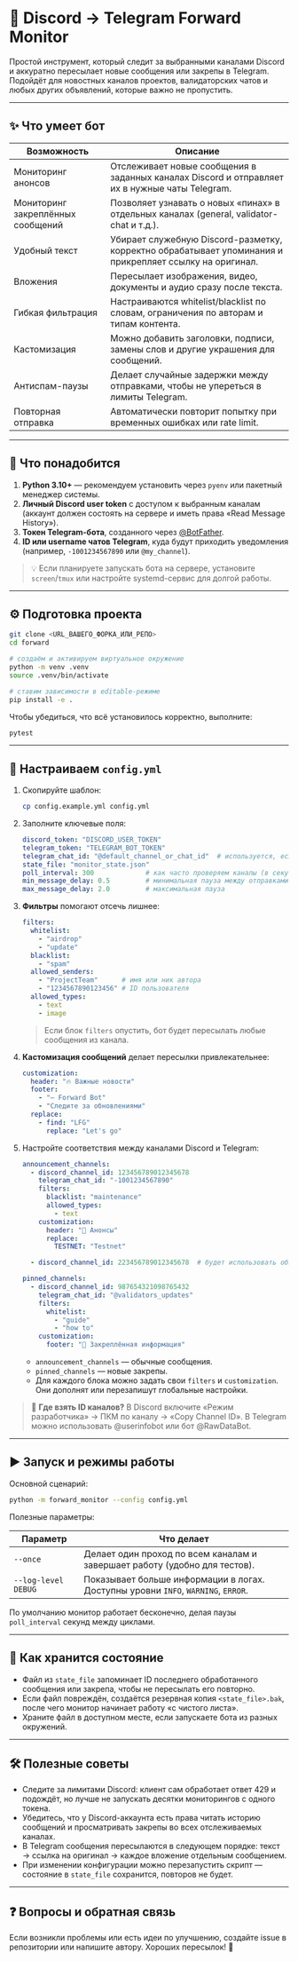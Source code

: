 # 📡 Discord → Telegram Forward Monitor

Простой инструмент, который следит за выбранными каналами Discord и аккуратно пересылает новые сообщения или закрепы в Telegram. Подойдёт для новостных каналов проектов, валидаторских чатов и любых других объявлений, которые важно не пропустить.

---

## ✨ Что умеет бот

| Возможность | Описание |
| --- | --- |
| Мониторинг анонсов | Отслеживает новые сообщения в заданных каналах Discord и отправляет их в нужные чаты Telegram. |
| Мониторинг закреплённых сообщений | Позволяет узнавать о новых «пинах» в отдельных каналах (general, validator-chat и т.д.). |
| Удобный текст | Убирает служебную Discord-разметку, корректно обрабатывает упоминания и прикрепляет ссылку на оригинал. |
| Вложения | Пересылает изображения, видео, документы и аудио сразу после текста. |
| Гибкая фильтрация | Настраиваются whitelist/blacklist по словам, ограничения по авторам и типам контента. |
| Кастомизация | Можно добавить заголовки, подписи, замены слов и другие украшения для сообщений. |
| Антиспам-паузы | Делает случайные задержки между отправками, чтобы не упереться в лимиты Telegram. |
| Повторная отправка | Автоматически повторит попытку при временных ошибках или rate limit. |

---

## 🧰 Что понадобится

1. **Python 3.10+** — рекомендуем установить через `pyenv` или пакетный менеджер системы.
2. **Личный Discord user token** с доступом к выбранным каналам (аккаунт должен состоять на сервере и иметь права «Read Message History»).
3. **Токен Telegram-бота**, созданного через [@BotFather](https://t.me/BotFather).
4. **ID или username чатов Telegram**, куда будут приходить уведомления (например, `-1001234567890` или `@my_channel`).

> 💡 Если планируете запускать бота на сервере, установите `screen`/`tmux` или настройте systemd-сервис для долгой работы.

---

## ⚙️ Подготовка проекта

```bash
git clone <URL_ВАШЕГО_ФОРКА_ИЛИ_РЕПО>
cd forward

# создаём и активируем виртуальное окружение
python -m venv .venv
source .venv/bin/activate

# ставим зависимости в editable-режиме
pip install -e .
```

Чтобы убедиться, что всё установилось корректно, выполните:

```bash
pytest
```

---

## 🧾 Настраиваем `config.yml`

1. Скопируйте шаблон:

   ```bash
   cp config.example.yml config.yml
   ```

2. Заполните ключевые поля:

   ```yaml
   discord_token: "DISCORD_USER_TOKEN"
   telegram_token: "TELEGRAM_BOT_TOKEN"
   telegram_chat_id: "@default_channel_or_chat_id"  # используется, если для канала не задан свой чат
   state_file: "monitor_state.json"
   poll_interval: 300             # как часто проверяем каналы (в секундах)
   min_message_delay: 0.5         # минимальная пауза между отправками
   max_message_delay: 2.0         # максимальная пауза
   ```

3. **Фильтры** помогают отсечь лишнее:

   ```yaml
   filters:
     whitelist:
       - "airdrop"
       - "update"
     blacklist:
       - "spam"
     allowed_senders:
       - "ProjectTeam"      # имя или ник автора
       - "1234567890123456" # ID пользователя
     allowed_types:
       - text
       - image
   ```

   > Если блок `filters` опустить, бот будет пересылать любые сообщения из канала.

4. **Кастомизация сообщений** делает пересылки привлекательнее:

   ```yaml
   customization:
     header: "🔥 Важные новости"
     footer:
       - "— Forward Bot"
       - "Следите за обновлениями"
     replace:
       - find: "LFG"
         replace: "Let's go"
   ```

5. Настройте соответствия между каналами Discord и Telegram:

   ```yaml
   announcement_channels:
     - discord_channel_id: 123456789012345678
       telegram_chat_id: "-1001234567890"
       filters:
         blacklist: "maintenance"
         allowed_types:
           - text
       customization:
         header: "📢 Анонсы"
         replace:
           TESTNET: "Testnet"

     - discord_channel_id: 223456789012345678  # будет использовать общий telegram_chat_id

   pinned_channels:
     - discord_channel_id: 987654321098765432
       telegram_chat_id: "@validators_updates"
       filters:
         whitelist:
           - "guide"
           - "how to"
       customization:
         footer: "📌 Закреплённая информация"
   ```

   - `announcement_channels` — обычные сообщения.
   - `pinned_channels` — новые закрепы.
   - Для каждого блока можно задать свои `filters` и `customization`. Они дополнят или перезапишут глобальные настройки.

> 📎 **Где взять ID каналов?** В Discord включите «Режим разработчика» → ПКМ по каналу → «Copy Channel ID». В Telegram можно использовать @userinfobot или бот @RawDataBot.

---

## ▶️ Запуск и режимы работы

Основной сценарий:

```bash
python -m forward_monitor --config config.yml
```

Полезные параметры:

| Параметр | Что делает |
| --- | --- |
| `--once` | Делает один проход по всем каналам и завершает работу (удобно для тестов). |
| `--log-level DEBUG` | Показывает больше информации в логах. Доступны уровни `INFO`, `WARNING`, `ERROR`. |

По умолчанию монитор работает бесконечно, делая паузы `poll_interval` секунд между циклами.

---

## 💾 Как хранится состояние

- Файл из `state_file` запоминает ID последнего обработанного сообщения или закрепа, чтобы не пересылать его повторно.
- Если файл повреждён, создаётся резервная копия `<state_file>.bak`, после чего монитор начинает работу «с чистого листа».
- Храните файл в доступном месте, если запускаете бота из разных окружений.

---

## 🛠 Полезные советы

- Следите за лимитами Discord: клиент сам обработает ответ 429 и подождёт, но лучше не запускать десятки мониторингов с одного токена.
- Убедитесь, что у Discord-аккаунта есть права читать историю сообщений и просматривать закрепы во всех отслеживаемых каналах.
- В Telegram сообщения пересылаются в следующем порядке: текст → ссылка на оригинал → каждое вложение отдельным сообщением.
- При изменении конфигурации можно перезапустить скрипт — состояние в `state_file` сохранится, повторов не будет.

---

## ❓ Вопросы и обратная связь

Если возникли проблемы или есть идеи по улучшению, создайте issue в репозитории или напишите автору. Хороших пересылок! 🚀
